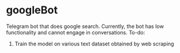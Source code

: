 # googleBot
Telegram bot that does google search.
Currently, the bot has low functionality and cannot engage in conversations. 
To-do: 
1. Train the model on various text dataset obtained by web scraping
